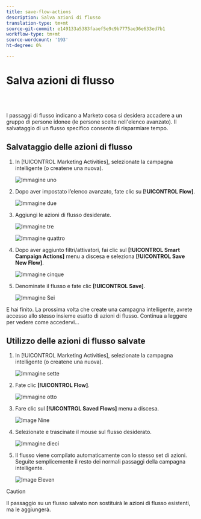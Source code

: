 ```yaml
---
title: save-flow-actions
description: Salva azioni di flusso
translation-type: tm+mt
source-git-commit: e149133a5383faaef5e9c9b7775ae36e633ed7b1
workflow-type: tm+mt
source-wordcount: '193'
ht-degree: 0%

---
```



# Salva azioni di flusso

<br> 

I passaggi di flusso indicano a Marketo cosa si desidera accadere a un gruppo di persone idonee (le persone scelte nell&#39;elenco avanzato). Il salvataggio di un flusso specifico consente di risparmiare tempo.

## Salvataggio delle azioni di flusso

1. In [!UICONTROL Marketing Activities], selezionate la campagna intelligente (o createne una nuova).

   ![Immagine uno](/help/sky/assets/smart-lists-and-static-lists/save-flow-actions/save-flow-actions-1.png)

1. Dopo aver impostato l’elenco avanzato, fate clic su **[!UICONTROL Flow]**.

   ![Immagine due](/help/sky/assets/smart-lists-and-static-lists/save-flow-actions/save-flow-actions-2.png)

1. Aggiungi le azioni di flusso desiderate.

   ![Immagine tre](/help/sky/assets/smart-lists-and-static-lists/save-flow-actions/save-flow-actions-3.png)

   ![Immagine quattro](/help/sky/assets/smart-lists-and-static-lists/save-flow-actions/save-flow-actions-4.png)

1. Dopo aver aggiunto filtri/attivatori, fai clic sul **[!UICONTROL Smart Campaign Actions]** menu a discesa e seleziona **[!UICONTROL Save New Flow]**.

   ![Immagine cinque](/help/sky/assets/smart-lists-and-static-lists/save-flow-actions/save-flow-actions-5.png)

1. Denominate il flusso e fate clic **[!UICONTROL Save]**.

   ![Immagine Sei](/help/sky/assets/smart-lists-and-static-lists/save-flow-actions/save-flow-actions-6.png)

E hai finito. La prossima volta che create una campagna intelligente, avrete accesso allo stesso insieme esatto di azioni di flusso. Continua a leggere per vedere come accedervi...

## Utilizzo delle azioni di flusso salvate

1. In [!UICONTROL Marketing Activities], selezionate la campagna intelligente (o createne una nuova).

   ![Immagine sette](/help/sky/assets/smart-lists-and-static-lists/save-flow-actions/save-flow-actions-7.png)

1. Fate clic **[!UICONTROL Flow]**.

   ![Immagine otto](/help/sky/assets/smart-lists-and-static-lists/save-flow-actions/save-flow-actions-8.png)

1. Fare clic sul **[!UICONTROL Saved Flows]** menu a discesa.

   ![Image Nine](/help/sky/assets/smart-lists-and-static-lists/save-flow-actions/save-flow-actions-9.png)

1. Selezionate e trascinate il mouse sul flusso desiderato.

   ![Immagine dieci](/help/sky/assets/smart-lists-and-static-lists/save-flow-actions/save-flow-actions-10.png)

1. Il flusso viene compilato automaticamente con lo stesso set di azioni. Seguite semplicemente il resto dei normali passaggi della campagna intelligente.

   ![Image Eleven](/help/sky/assets/smart-lists-and-static-lists/save-flow-actions/save-flow-actions-11.png)

>[!CAUTION]
>
>Il passaggio su un flusso salvato non sostituirà le azioni di flusso esistenti, ma le aggiungerà.
